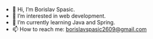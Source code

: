 - 👋 Hi, I’m Borislav Spasic.
- 👀 I’m interested in web development.
- 🌱 I’m currently learning Java and Spring.
- 📫 How to reach me: borislavspasic2609@gmail.com 

<!---
Borislav994/Borislav994 is a ✨ special ✨ repository because its `README.md` (this file) appears on your GitHub profile.
You can click the Preview link to take a look at your changes.
--->
